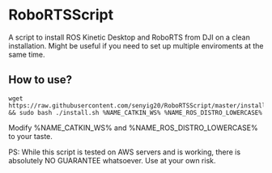 # RoboRTSScript
A script to install ROS Kinetic Desktop and RoboRTS from DJI on a clean installation. Might be useful if you need to set up multiple enviroments at the same time. 

## How to use?
```
wget https://raw.githubusercontent.com/senyig20/RoboRTSScript/master/install.sh && sudo bash ./install.sh %NAME_CATKIN_WS% %NAME_ROS_DISTRO_LOWERCASE%
```
Modify  %NAME_CATKIN_WS% and %NAME_ROS_DISTRO_LOWERCASE% to your taste. 

PS: While this script is tested on AWS servers and is working, there is absolutely NO GUARANTEE whatsoever. Use at your own risk. 

